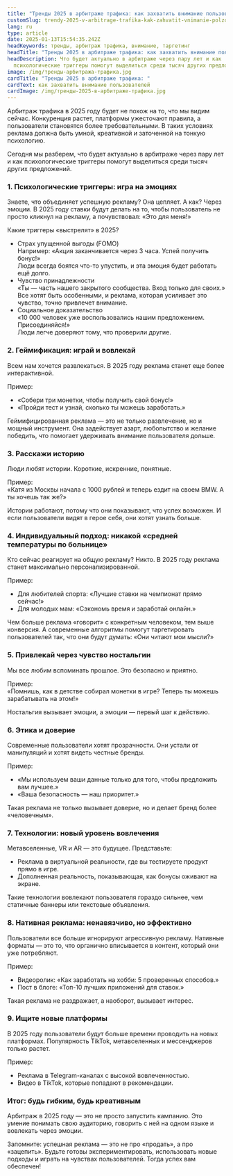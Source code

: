 ```yaml
---
title: "Тренды 2025 в арбитраже трафика: как захватить внимание пользователей"
customSlug: trendy-2025-v-arbitrage-trafika-kak-zahvatit-vnimanie-polzovatelei
lang: ru
type: article
date: 2025-01-13T15:54:35.242Z
headKeywords: тренды, арбитраж трафика, внимание, таргетинг
headTitle: "Тренды 2025 в арбитраже трафика: как захватить внимание пользователей"
headDescription: Что будет актуально в арбитраже через пару лет и как
  психологические триггеры помогут выделиться среди тысяч других предложений.
image: /img/тренды-арбитража-трафика.jpg
cardTitle: "Тренды 2025 в арбитраже трафика: "
cardText: как захватить внимание пользователей
cardImage: /img/тренды-2025-в-арбитраже-трафика.jpg
---
```

Арбитраж трафика в 2025 году будет не похож на то, что мы видим сейчас. Конкуренция растет, платформы ужесточают правила, а пользователи становятся более требовательными. В таких условиях реклама должна быть умной, креативной и заточенной на тонкую психологию.

Сегодня мы разберем, что будет актуально в арбитраже через пару лет и как психологические триггеры помогут выделиться среди тысяч других предложений.



### 1. Психологические триггеры: игра на эмоциях

Знаете, что объединяет успешную рекламу? Она цепляет. А как? Через эмоции. В 2025 году ставки будут делать на то, чтобы пользователь не просто кликнул на рекламу, а почувствовал: «Это для меня!»

Какие триггеры «выстрелят» в 2025?

* Страх упущенной выгоды (FOMO)\
  Например: «Акция заканчивается через 3 часа. Успей получить бонус!»\
  Люди всегда боятся что-то упустить, и эта эмоция будет работать ещё долго.
* Чувство принадлежности\
  «Ты — часть нашего закрытого сообщества. Вход только для своих.»\
  Все хотят быть особенными, и реклама, которая усиливает это чувство, точно привлечет внимание.
* Социальное доказательство\
  «10 000 человек уже воспользовались нашим предложением. Присоединяйся!»\
  Люди легче доверяют тому, что проверили другие.



### 2. Геймификация: играй и вовлекай

Всем нам хочется развлекаться. В 2025 году реклама станет еще более интерактивной.

Пример:

* «Собери три монетки, чтобы получить свой бонус!»
* «Пройди тест и узнай, сколько ты можешь заработать.»

Геймифицированная реклама — это не только развлечение, но и мощный инструмент. Она задействует азарт, любопытство и желание победить, что помогает удерживать внимание пользователя дольше.



### 3. Расскажи историю

Люди любят истории. Короткие, искренние, понятные.

Пример:\
«Катя из Москвы начала с 1000 рублей и теперь ездит на своем BMW. А ты хочешь так же?»

Истории работают, потому что они показывают, что успех возможен. И если пользователи видят в герое себя, они хотят узнать больше.



### 4. Индивидуальный подход: никакой «средней температуры по больнице»

Кто сейчас реагирует на общую рекламу? Никто. В 2025 году реклама станет максимально персонализированной.

Пример:

* Для любителей спорта: «Лучшие ставки на чемпионат прямо сейчас!»
* Для молодых мам: «Сэкономь время и заработай онлайн.»

Чем больше реклама «говорит» с конкретным человеком, тем выше конверсия. А современные алгоритмы помогут таргетировать пользователей так, что они будут думать: «Они читают мои мысли?»



### 5. Привлекай через чувство ностальгии

Мы все любим вспоминать прошлое. Это безопасно и приятно.

Пример:\
«Помнишь, как в детстве собирал монетки в игре? Теперь ты можешь зарабатывать на этом!»

Ностальгия вызывает эмоции, а эмоции — первый шаг к действию.



### 6. Этика и доверие

Современные пользователи хотят прозрачности. Они устали от манипуляций и хотят видеть честные бренды.

Пример:

* «Мы используем ваши данные только для того, чтобы предложить вам лучшее.»
* «Ваша безопасность — наш приоритет.»

Такая реклама не только вызывает доверие, но и делает бренд более «человечным».



### 7. Технологии: новый уровень вовлечения

Метавселенные, VR и AR — это будущее. Представьте:

* Реклама в виртуальной реальности, где вы тестируете продукт прямо в игре.
* Дополненная реальность, показывающая, как бонусы оживают на экране.

Такие технологии вовлекают пользователя гораздо сильнее, чем статичные баннеры или текстовые объявления.



### 8. Нативная реклама: ненавязчиво, но эффективно

Пользователи все больше игнорируют агрессивную рекламу. Нативные форматы — это то, что органично вписывается в контент, который они уже потребляют.

Пример:

* Видеоролик: «Как заработать на хобби: 5 проверенных способов.»
* Пост в блоге: «Топ-10 лучших приложений для ставок.»

Такая реклама не раздражает, а наоборот, вызывает интерес.



### 9. Ищите новые платформы

В 2025 году пользователи будут больше времени проводить на новых платформах. Популярность TikTok, метавселенных и мессенджеров только растет.

Пример:

* Реклама в Telegram-каналах с высокой вовлеченностью.
* Видео в TikTok, которые попадают в рекомендации.



### Итог: будь гибким, будь креативным

Арбитраж в 2025 году — это не просто запустить кампанию. Это умение понимать свою аудиторию, говорить с ней на одном языке и вовлекать через эмоции.

Запомните: успешная реклама — это не про «продать», а про «зацепить». Будьте готовы экспериментировать, использовать новые подходы и играть на чувствах пользователей. Тогда успех вам обеспечен!